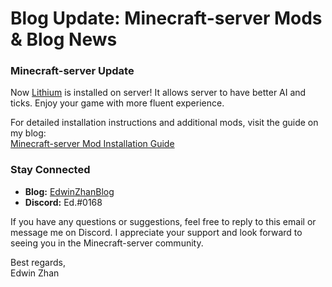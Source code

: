 # Blog Update: Minecraft-server Mods & Blog News

### **Minecraft-server Update**

Now [Lithium](https://modrinth.com/mod/lithium) is installed on server! It allows server to have better AI and ticks. Enjoy your game with more fluent experience. 

For detailed installation instructions and additional mods, visit the guide on my blog:  
[Minecraft-server Mod Installation Guide](https://edwinzhancn.github.io/Activities/minecraft-server/MC-guide.html)

### **Stay Connected**
- **Blog:** [EdwinZhanBlog](https://edwinzhancn.github.io/)
- **Discord:** Ed.#0168

If you have any questions or suggestions, feel free to reply to this email or message me on Discord. I appreciate your support and look forward to seeing you in the Minecraft-server community.

Best regards,  
Edwin Zhan